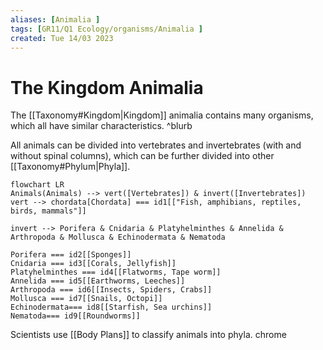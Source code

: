 ```yaml
---
aliases: [Animalia ]
tags: [GR11/Q1 Ecology/organisms/Animalia ]
created: Tue 14/03 2023
---
```

# The Kingdom Animalia
The [[Taxonomy#Kingdom|Kingdom]] animalia contains many organisms, which all have similar characteristics.  ^blurb

All animals can be divided into vertebrates and invertebrates (with and without spinal columns), which can be further divided into other [[Taxonomy#Phylum|Phyla]]. 

```mermaid
flowchart LR
Animals(Animals) --> vert([Vertebrates]) & invert([Invertebrates])
vert --> chordata[Chordata] === id1[["Fish, amphibians, reptiles, birds, mammals"]]

invert --> Porifera & Cnidaria & Platyhelminthes & Annelida & Arthropoda & Mollusca & Echinodermata & Nematoda

Porifera === id2[[Sponges]]
Cnidaria === id3[[Corals, Jellyfish]]
Platyhelminthes === id4[[Flatworms, Tape worm]]
Annelida === id5[[Earthworms, Leeches]]
Arthropoda === id6[[Insects, Spiders, Crabs]]
Mollusca === id7[[Snails, Octopi]]
Echinodermata=== id8[[Starfish, Sea urchins]]
Nematoda=== id9[[Roundworms]]
```

Scientists use [[Body Plans]] to classify animals into phyla. chrome